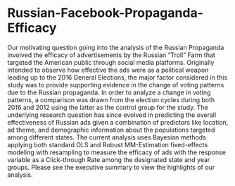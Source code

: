# Russian-Facebook-Propaganda-Efficacy
Our motivating question going into the analysis of the Russian Propaganda involved the efficacy of advertisements by the Russian “Troll” Farm that targeted the American public through social media platforms. Originally intended to observe how effective the ads were as a political weapon leading up to the 2016 General Elections, the major factor considered in this study was to provide supporting evidence in the change of voting patterns due to the Russian propaganda. In order to analyze a change in voting patterns, a comparison was drawn from the election cycles during both 2016 and 2012 using the latter as the control group for the study. The underlying research question has since evolved in predicting the overall effectiveness of Russian ads given a combination of predictors like location, ad theme, and demographic information about the populations targeted among different states. The current analysis uses Bayesian methods applying both standard OLS and Robust MM-Estimation fixed-effects modeling with resampling to measure the efficacy of ads with the response variable as a Click-through Rate among the designated state and year groups. Please see the executive summary to view the highlights of our analysis.
